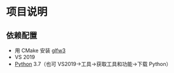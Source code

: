 # 项目说明

## 依赖配置

- 用 CMake 安装 [glfw3](https://github.com/glfw/glfw) 
- VS 2019
- [Python](https://www.python.org/) 3.7（也可 VS2019->工具->获取工具和功能->下载 Python）

